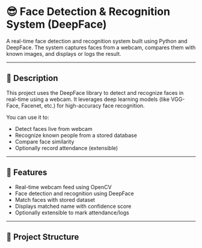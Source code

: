 # 😎 Face Detection & Recognition System (DeepFace)

A real-time face detection and recognition system built using Python and DeepFace. The system captures faces from a webcam, compares them with known images, and displays or logs the result.

---

## 📌 Description

This project uses the DeepFace library to detect and recognize faces in real-time using a webcam. It leverages deep learning models (like VGG-Face, Facenet, etc.) for high-accuracy face recognition.

You can use it to:
- Detect faces live from webcam
- Recognize known people from a stored database
- Compare face similarity
- Optionally record attendance (extensible)

---

## 🧠 Features

- Real-time webcam feed using OpenCV
- Face detection and recognition using DeepFace
- Match faces with stored dataset
- Displays matched name with confidence score
- Optionally extensible to mark attendance/logs

---

## 📂 Project Structure

